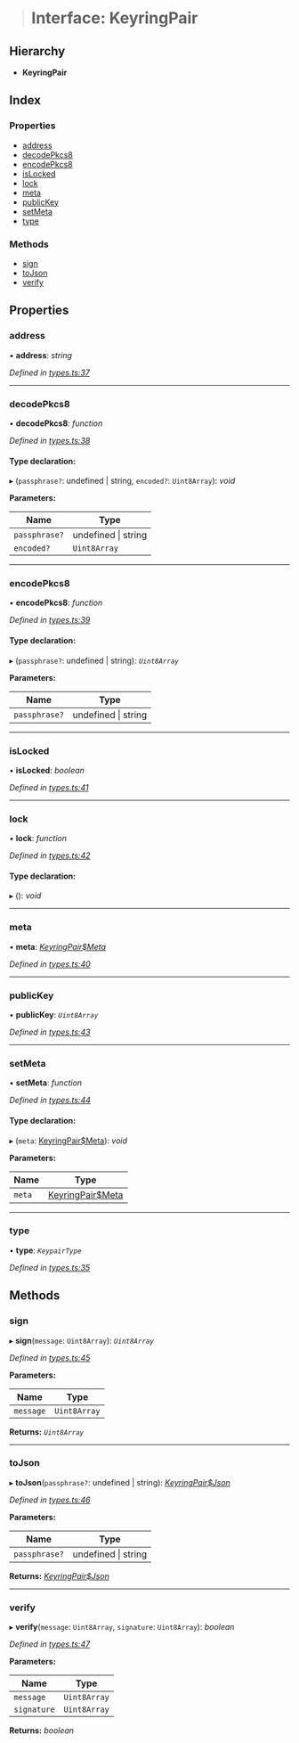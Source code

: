 > # Interface: KeyringPair

## Hierarchy

* **KeyringPair**

## Index

### Properties

* [address](_types_.keyringpair.md#address)
* [decodePkcs8](_types_.keyringpair.md#decodepkcs8)
* [encodePkcs8](_types_.keyringpair.md#encodepkcs8)
* [isLocked](_types_.keyringpair.md#islocked)
* [lock](_types_.keyringpair.md#lock)
* [meta](_types_.keyringpair.md#meta)
* [publicKey](_types_.keyringpair.md#publickey)
* [setMeta](_types_.keyringpair.md#setmeta)
* [type](_types_.keyringpair.md#type)

### Methods

* [sign](_types_.keyringpair.md#sign)
* [toJson](_types_.keyringpair.md#tojson)
* [verify](_types_.keyringpair.md#verify)

## Properties

###  address

• **address**: *string*

*Defined in [types.ts:37](https://github.com/polkadot-js/common/blob/f0aebfc/packages/keyring/src/types.ts#L37)*

___

###  decodePkcs8

• **decodePkcs8**: *function*

*Defined in [types.ts:38](https://github.com/polkadot-js/common/blob/f0aebfc/packages/keyring/src/types.ts#L38)*

#### Type declaration:

▸ (`passphrase?`: undefined | string, `encoded?`: `Uint8Array`): *void*

**Parameters:**

Name | Type |
------ | ------ |
`passphrase?` | undefined \| string |
`encoded?` | `Uint8Array` |

___

###  encodePkcs8

• **encodePkcs8**: *function*

*Defined in [types.ts:39](https://github.com/polkadot-js/common/blob/f0aebfc/packages/keyring/src/types.ts#L39)*

#### Type declaration:

▸ (`passphrase?`: undefined | string): *`Uint8Array`*

**Parameters:**

Name | Type |
------ | ------ |
`passphrase?` | undefined \| string |

___

###  isLocked

• **isLocked**: *boolean*

*Defined in [types.ts:41](https://github.com/polkadot-js/common/blob/f0aebfc/packages/keyring/src/types.ts#L41)*

___

###  lock

• **lock**: *function*

*Defined in [types.ts:42](https://github.com/polkadot-js/common/blob/f0aebfc/packages/keyring/src/types.ts#L42)*

#### Type declaration:

▸ (): *void*

___

###  meta

• **meta**: *[KeyringPair$Meta](_types_.keyringpair_meta.md)*

*Defined in [types.ts:40](https://github.com/polkadot-js/common/blob/f0aebfc/packages/keyring/src/types.ts#L40)*

___

###  publicKey

• **publicKey**: *`Uint8Array`*

*Defined in [types.ts:43](https://github.com/polkadot-js/common/blob/f0aebfc/packages/keyring/src/types.ts#L43)*

___

###  setMeta

• **setMeta**: *function*

*Defined in [types.ts:44](https://github.com/polkadot-js/common/blob/f0aebfc/packages/keyring/src/types.ts#L44)*

#### Type declaration:

▸ (`meta`: [KeyringPair$Meta](_types_.keyringpair_meta.md)): *void*

**Parameters:**

Name | Type |
------ | ------ |
`meta` | [KeyringPair$Meta](_types_.keyringpair_meta.md) |

___

###  type

• **type**: *`KeypairType`*

*Defined in [types.ts:35](https://github.com/polkadot-js/common/blob/f0aebfc/packages/keyring/src/types.ts#L35)*

## Methods

###  sign

▸ **sign**(`message`: `Uint8Array`): *`Uint8Array`*

*Defined in [types.ts:45](https://github.com/polkadot-js/common/blob/f0aebfc/packages/keyring/src/types.ts#L45)*

**Parameters:**

Name | Type |
------ | ------ |
`message` | `Uint8Array` |

**Returns:** *`Uint8Array`*

___

###  toJson

▸ **toJson**(`passphrase?`: undefined | string): *[KeyringPair$Json](_types_.keyringpair_json.md)*

*Defined in [types.ts:46](https://github.com/polkadot-js/common/blob/f0aebfc/packages/keyring/src/types.ts#L46)*

**Parameters:**

Name | Type |
------ | ------ |
`passphrase?` | undefined \| string |

**Returns:** *[KeyringPair$Json](_types_.keyringpair_json.md)*

___

###  verify

▸ **verify**(`message`: `Uint8Array`, `signature`: `Uint8Array`): *boolean*

*Defined in [types.ts:47](https://github.com/polkadot-js/common/blob/f0aebfc/packages/keyring/src/types.ts#L47)*

**Parameters:**

Name | Type |
------ | ------ |
`message` | `Uint8Array` |
`signature` | `Uint8Array` |

**Returns:** *boolean*